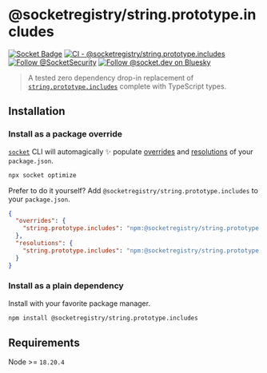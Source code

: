 # @socketregistry/string.prototype.includes

[![Socket Badge](https://socket.dev/api/badge/npm/package/@socketregistry/string.prototype.includes)](https://socket.dev/npm/package/@socketregistry/string.prototype.includes)
[![CI - @socketregistry/string.prototype.includes](https://github.com/SocketDev/socket-registry/actions/workflows/ci.yml/badge.svg)](https://github.com/SocketDev/socket-registry/actions/workflows/ci.yml)
[![Follow @SocketSecurity](https://img.shields.io/twitter/follow/SocketSecurity?style=social)](https://twitter.com/SocketSecurity)
[![Follow @socket.dev on Bluesky](https://img.shields.io/badge/Follow-@socket.dev-1DA1F2?style=social&logo=bluesky)](https://bsky.app/profile/socket.dev)

> A tested zero dependency drop-in replacement of
> [`string.prototype.includes`](https://socket.dev/npm/package/string.prototype.includes)
> complete with TypeScript types.

## Installation

### Install as a package override

[`socket`](https://socket.dev/npm/package/socket) CLI will automagically ✨
populate
[overrides](https://docs.npmjs.com/cli/v9/configuring-npm/package-json#overrides)
and [resolutions](https://yarnpkg.com/configuration/manifest#resolutions) of
your `package.json`.

```sh
npx socket optimize
```

Prefer to do it yourself? Add `@socketregistry/string.prototype.includes` to
your `package.json`.

```json
{
  "overrides": {
    "string.prototype.includes": "npm:@socketregistry/string.prototype.includes@^1"
  },
  "resolutions": {
    "string.prototype.includes": "npm:@socketregistry/string.prototype.includes@^1"
  }
}
```

### Install as a plain dependency

Install with your favorite package manager.

```sh
npm install @socketregistry/string.prototype.includes
```

## Requirements

Node >= `18.20.4`

